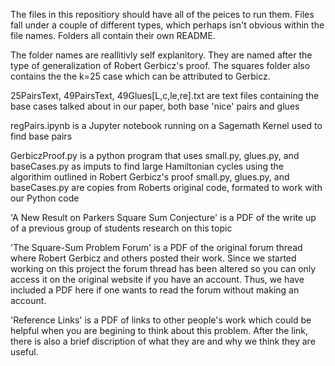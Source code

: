 The files in this repositiory should have all of the peices to run them. 
Files fall under a couple of different types, which perhaps isn't obvious within the file names.
Folders all contain their own README.

The folder names are reallitivly self explanitory. They are named after the type of generalization of Robert Gerbicz's proof. The squares folder also contains the the k=25 case which can be attributed to Gerbicz. 

25PairsText, 49PairsText, 49Glues[L,c,le,re].txt are text files containing the base cases talked about in our paper, both base 'nice' pairs and glues

regPairs.ipynb is a Jupyter notebook running on a Sagemath Kernel used to find base pairs

GerbiczProof.py is a python program that uses small.py, glues.py, and baseCases.py as imputs to find large Hamiltonian cycles using the algorithim outlined in Robert Gerbicz's proof
      small.py, glues.py, and baseCases.py are copies from Roberts original code, formated to work with our Python code

'A New Result on Parkers Square Sum Conjecture' is a PDF of the write up of a previous group of students research on this topic 

'The Square-Sum Problem Forum' is a PDF of the original forum thread where Robert Gerbicz and others posted their work. Since we started working on this project the forum thread has been altered so you can only access it on the original website if you have an account. Thus, we have included a PDF here if one wants to read the forum without making an account. 

'Reference Links' is a PDF of links to other people's work which could be helpful when you are begining to think about this problem. After the link, there is also a brief discription of what they are and why we think they are useful. 
